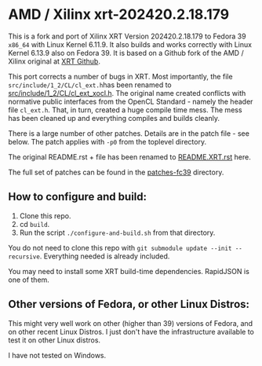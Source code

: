 AMD / Xilinx xrt-202420.2.18.179
=====================================

This is a fork and port of Xilinx XRT Version 202420.2.18.179 to Fedora 39 `x86_64` with Linux Kernel 6.11.9. It also builds and works correctly with Linux Kernel 6.13.9 also on Fedora 39. It is based on a Github fork of the AMD / Xilinx original at [XRT Github](https://github.com/Xilinx/XRT).

This port corrects a number of bugs in XRT. Most importantly, the file `src/include/1_2/CL/cl_ext.h`has been renamed to [src/include/1_2/CL/cl_ext_xocl.h](https://github.com/steleman/xrt-202420.2.18.179-fc39/blob/main/src/include/1_2/CL/cl_ext_xocl.h). The original name created conflicts with normative public interfaces from the OpenCL Standard - namely the header file `cl_ext.h`. That, in turn, created a huge compile time mess. The mess has been cleaned up and everything compiles and builds cleanly.

There is a large number of other patches. Details are in the patch file - see below. The patch applies with `-p0` from the toplevel directory.

The original README.rst + file has been renamed to [README.XRT.rst](https://github.com/steleman/xrt-202420.2.18.179-fc39/blob/main/README.XRT.rst) here.

The full set of patches can be found in the [patches-fc39](https://github.com/steleman/xrt-202420.2.18.179-fc39/tree/main/patches-fc39) directory.

How to configure and build:
----------------------------------

1. Clone this repo.
2. cd `build`.
3. Run the script `./configure-and-build.sh` from that directory.

You do not need to clone this repo with `git submodule update --init --recursive`. Everything needed is already included.

You may need to install some XRT build-time dependencies. RapidJSON is one of them.

Other versions of Fedora, or other Linux Distros:
----------------------------------------------------------
This might very well work on other (higher than 39) versions of Fedora, and on other recent Linux Distros. I just don't have the infrastructure available to test it on other Linux distros.

I have not tested on Windows.

